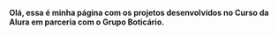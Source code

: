 **Olá, 
essa é minha página com os projetos desenvolvidos no Curso da Alura em parceria com o Grupo Boticário.**
